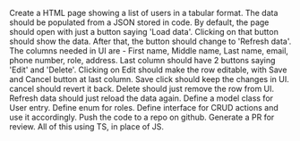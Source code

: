 Create a HTML page showing a list of users in a tabular format. The data should be populated from a JSON stored in code. By default, the page should open with just a button saying 'Load data'. Clicking on that button should show the data. After that, the button should change to 'Refresh data'. The columns needed in UI are - First name, Middle name, Last name, email, phone number, role, address. Last column should have 2 buttons saying 'Edit' and 'Delete'. Clicking on Edit should make the row editable, with Save and Cancel button at last column. Save click should keep the changes in UI. cancel should revert it back. Delete should just remove the row from UI. Refresh data should just reload the data again. Define a model class for User entry. Define enum for roles. Define interface for CRUD actions and use it accordingly. Push the code to a repo on github. Generate a PR for review. All of this using TS, in place of JS.
